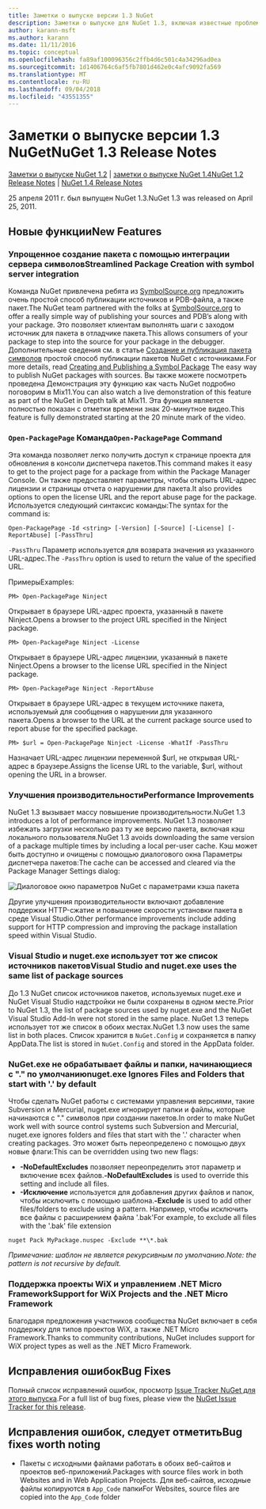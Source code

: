 ```yaml
---
title: Заметки о выпуске версии 1.3 NuGet
description: Заметки о выпуске для NuGet 1.3, включая известные проблемы, исправления ошибок, добавленные функции и запросы на изменение структуры.
author: karann-msft
ms.author: karann
ms.date: 11/11/2016
ms.topic: conceptual
ms.openlocfilehash: fa89af100096356c2ffb4d6c501c4a34296ad0ea
ms.sourcegitcommit: 1d1406764c6af5fb7801d462e0c4afc9092fa569
ms.translationtype: MT
ms.contentlocale: ru-RU
ms.lasthandoff: 09/04/2018
ms.locfileid: "43551355"
---
```

# <a name="nuget-13-release-notes"></a><span data-ttu-id="9359d-103">Заметки о выпуске версии 1.3 NuGet</span><span class="sxs-lookup"><span data-stu-id="9359d-103">NuGet 1.3 Release Notes</span></span>

<span data-ttu-id="9359d-104">[Заметки о выпуске NuGet 1.2](../release-notes/nuget-1.2.md) | [заметки о выпуске NuGet 1.4](../release-notes/nuget-1.4.md)</span><span class="sxs-lookup"><span data-stu-id="9359d-104">[NuGet 1.2 Release Notes](../release-notes/nuget-1.2.md) | [NuGet 1.4 Release Notes](../release-notes/nuget-1.4.md)</span></span>

<span data-ttu-id="9359d-105">25 апреля 2011 г. был выпущен NuGet 1.3.</span><span class="sxs-lookup"><span data-stu-id="9359d-105">NuGet 1.3 was released on April 25, 2011.</span></span>

## <a name="new-features"></a><span data-ttu-id="9359d-106">Новые функции</span><span class="sxs-lookup"><span data-stu-id="9359d-106">New Features</span></span>

### <a name="streamlined-package-creation-with-symbol-server-integration"></a><span data-ttu-id="9359d-107">Упрощенное создание пакета с помощью интеграции сервера символов</span><span class="sxs-lookup"><span data-stu-id="9359d-107">Streamlined Package Creation with symbol server integration</span></span>

<span data-ttu-id="9359d-108">Команда NuGet привлечена ребята из [SymbolSource.org](http://www.symbolsource.org/) предложить очень простой способ публикации источников и PDB-файла, а также пакет.</span><span class="sxs-lookup"><span data-stu-id="9359d-108">The NuGet team partnered with the folks at [SymbolSource.org](http://www.symbolsource.org/) to offer a really simple way of publishing your sources and PDB’s along with your package.</span></span> <span data-ttu-id="9359d-109">Это позволяет клиентам выполнять шаги с заходом источник для пакета в отладчике пакета.</span><span class="sxs-lookup"><span data-stu-id="9359d-109">This allows consumers of your package to step into the source for your package in the debugger.</span></span> <span data-ttu-id="9359d-110">Дополнительные сведения см. в статье [Создание и публикация пакета символов](../create-packages/symbol-packages.md) простой способ публикации пакетов NuGet с источниками.</span><span class="sxs-lookup"><span data-stu-id="9359d-110">For more details, read [Creating and Publishing a Symbol Package](../create-packages/symbol-packages.md) The easy way to publish NuGet packages with sources.</span></span> <span data-ttu-id="9359d-111">Вы также можете посмотреть проведена Демонстрация эту функцию как часть NuGet подробно поговорим в Mix11.</span><span class="sxs-lookup"><span data-stu-id="9359d-111">You can also watch a live demonstration of this feature as part of the NuGet in Depth talk at Mix11.</span></span> <span data-ttu-id="9359d-112">Эта функция является полностью показан с отметки времени знак 20-минутное видео.</span><span class="sxs-lookup"><span data-stu-id="9359d-112">This feature is fully demonstrated starting at the 20 minute mark of the video.</span></span>

### <a name="open-packagepage-command"></a><span data-ttu-id="9359d-113">`Open-PackagePage` Команда</span><span class="sxs-lookup"><span data-stu-id="9359d-113">`Open-PackagePage` Command</span></span>

<span data-ttu-id="9359d-114">Эта команда позволяет легко получить доступ к странице проекта для обновления в консоли диспетчера пакетов.</span><span class="sxs-lookup"><span data-stu-id="9359d-114">This command makes it easy to get to the project page for a package from within the Package Manager Console.</span></span> <span data-ttu-id="9359d-115">Он также предоставляет параметры, чтобы открыть URL-адрес лицензии и страницы отчета о нарушении для пакета.</span><span class="sxs-lookup"><span data-stu-id="9359d-115">It also provides options to open the license URL and the report abuse page for the package.</span></span>
<span data-ttu-id="9359d-116">Используется следующий синтаксис команды:</span><span class="sxs-lookup"><span data-stu-id="9359d-116">The syntax for the command is:</span></span>

    Open-PackagePage -Id <string> [-Version] [-Source] [-License] [-ReportAbuse] [-PassThru]

<span data-ttu-id="9359d-117">`-PassThru` Параметр используется для возврата значения из указанного URL-адрес.</span><span class="sxs-lookup"><span data-stu-id="9359d-117">The `-PassThru` option is used to return the value of the specified URL.</span></span>

<span data-ttu-id="9359d-118">Примеры</span><span class="sxs-lookup"><span data-stu-id="9359d-118">Examples:</span></span>

    PM> Open-PackagePage Ninject

<span data-ttu-id="9359d-119">Открывает в браузере URL-адрес проекта, указанный в пакете Ninject.</span><span class="sxs-lookup"><span data-stu-id="9359d-119">Opens a browser to the project URL specified in the Ninject package.</span></span>

    PM> Open-PackagePage Ninject -License

<span data-ttu-id="9359d-120">Открывает в браузере URL-адрес лицензии, указанный в пакете Ninject.</span><span class="sxs-lookup"><span data-stu-id="9359d-120">Opens a browser to the license URL specified in the Ninject package.</span></span>

    PM> Open-PackagePage Ninject -ReportAbuse

<span data-ttu-id="9359d-121">Открывает в браузере URL-адрес в текущем источнике пакета, используемый для сообщения о нарушении для указанного пакета.</span><span class="sxs-lookup"><span data-stu-id="9359d-121">Opens a browser to the URL at the current package source used to report abuse for the specified package.</span></span>

    PM> $url = Open-PackagePage Ninject -License -WhatIf -PassThru

<span data-ttu-id="9359d-122">Назначает URL-адрес лицензии переменной $url, не открывая URL-адрес в браузере.</span><span class="sxs-lookup"><span data-stu-id="9359d-122">Assigns the license URL to the variable, $url, without opening the URL in a browser.</span></span>

### <a name="performance-improvements"></a><span data-ttu-id="9359d-123">Улучшения производительности</span><span class="sxs-lookup"><span data-stu-id="9359d-123">Performance Improvements</span></span>

<span data-ttu-id="9359d-124">NuGet 1.3 вызывает массу повышение производительности.</span><span class="sxs-lookup"><span data-stu-id="9359d-124">NuGet 1.3 introduces a lot of performance improvements.</span></span> <span data-ttu-id="9359d-125">NuGet 1.3 позволяет избежать загрузки несколько раз ту же версию пакета, включая кэш локального пользователя.</span><span class="sxs-lookup"><span data-stu-id="9359d-125">NuGet 1.3 avoids downloading the same version of a package multiple times by including a local per-user cache.</span></span> <span data-ttu-id="9359d-126">Кэш может быть доступно и очищены с помощью диалогового окна Параметры диспетчера пакетов:</span><span class="sxs-lookup"><span data-stu-id="9359d-126">The cache can be accessed and cleared via the Package Manager Settings dialog:</span></span>

![Диалоговое окно параметров NuGet с параметрами кэша пакета](./media/nuget-options.png)

<span data-ttu-id="9359d-128">Другие улучшения производительности включают добавление поддержки HTTP-сжатие и повышение скорости установки пакета в среде Visual Studio.</span><span class="sxs-lookup"><span data-stu-id="9359d-128">Other performance improvements include adding support for HTTP compression and improving the package installation speed within Visual Studio.</span></span>

### <a name="visual-studio-and-nugetexe-uses-the-same-list-of-package-sources"></a><span data-ttu-id="9359d-129">Visual Studio и nuget.exe использует тот же список источников пакетов</span><span class="sxs-lookup"><span data-stu-id="9359d-129">Visual Studio and nuget.exe uses the same list of package sources</span></span>

<span data-ttu-id="9359d-130">До 1.3 NuGet список источников пакетов, используемых nuget.exe и NuGet Visual Studio надстройки не были сохранены в одном месте.</span><span class="sxs-lookup"><span data-stu-id="9359d-130">Prior to NuGet 1.3, the list of package sources used by nuget.exe and the NuGet Visual Studio Add-In were not stored in the same place.</span></span> <span data-ttu-id="9359d-131">NuGet 1.3 теперь использует тот же список в обоих местах.</span><span class="sxs-lookup"><span data-stu-id="9359d-131">NuGet 1.3 now uses the same list in both places.</span></span> <span data-ttu-id="9359d-132">Список хранится в `NuGet.Config` и сохраняется в папку AppData.</span><span class="sxs-lookup"><span data-stu-id="9359d-132">The list is stored in `NuGet.Config` and stored in the AppData folder.</span></span>

### <a name="nugetexe-ignores-files-and-folders-that-start-with--by-default"></a><span data-ttu-id="9359d-133">NuGet.exe не обрабатывает файлы и папки, начинающиеся с "." по умолчанию</span><span class="sxs-lookup"><span data-stu-id="9359d-133">nuget.exe Ignores Files and Folders that start with '.' by default</span></span>

<span data-ttu-id="9359d-134">Чтобы сделать NuGet работы с системами управления версиями, такие Subversion и Mercurial, nuget.exe игнорирует папки и файлы, которые начинаются с "." символов при создании пакетов.</span><span class="sxs-lookup"><span data-stu-id="9359d-134">In order to make NuGet work well with source control systems such Subversion and Mercurial, nuget.exe ignores folders and files that start with the '.' character when creating packages.</span></span> <span data-ttu-id="9359d-135">Это может быть переопределено с помощью двух новые флаги:</span><span class="sxs-lookup"><span data-stu-id="9359d-135">This can be overridden using two new flags:</span></span>

* <span data-ttu-id="9359d-136">__-NoDefaultExcludes__ позволяет переопределить этот параметр и включение всех файлов.</span><span class="sxs-lookup"><span data-stu-id="9359d-136">__-NoDefaultExcludes__ is used to override this setting and include all files.</span></span>
* <span data-ttu-id="9359d-137">__-Исключение__ используется для добавления других файлов и папок, чтобы исключить с помощью шаблона.</span><span class="sxs-lookup"><span data-stu-id="9359d-137">__-Exclude__ is used to add other files/folders to exclude using a pattern.</span></span> <span data-ttu-id="9359d-138">Например, чтобы исключить все файлы с расширением файла '.bak'</span><span class="sxs-lookup"><span data-stu-id="9359d-138">For example, to exclude all files with the '.bak' file extension</span></span>

```
nuget Pack MyPackage.nuspec -Exclude **\*.bak
```  

<span data-ttu-id="9359d-139">_Примечание: шаблон не является рекурсивным по умолчанию._</span><span class="sxs-lookup"><span data-stu-id="9359d-139">_Note: the pattern is not recursive by default._</span></span>

### <a name="support-for-wix-projects-and-the-net-micro-framework"></a><span data-ttu-id="9359d-140">Поддержка проекты WiX и управлением .NET Micro Framework</span><span class="sxs-lookup"><span data-stu-id="9359d-140">Support for WiX Projects and the .NET Micro Framework</span></span>

<span data-ttu-id="9359d-141">Благодаря предложения участников сообщества NuGet включает в себя поддержку для типов проектов WiX, а также .NET Micro Framework.</span><span class="sxs-lookup"><span data-stu-id="9359d-141">Thanks to community contributions, NuGet includes support for WiX project types as well as the .NET Micro Framework.</span></span>

## <a name="bug-fixes"></a><span data-ttu-id="9359d-142">Исправления ошибок</span><span class="sxs-lookup"><span data-stu-id="9359d-142">Bug Fixes</span></span>

<span data-ttu-id="9359d-143">Полный список исправлений ошибок, просмотр [Issue Tracker NuGet для этого выпуска](http://nuget.codeplex.com/workitem/list/advanced?keyword=&status=All&type=All&priority=All&release=NuGet%201.3&assignedTo=All&component=All&sortField=LastUpdatedDate&sortDirection=Descending&page=0).</span><span class="sxs-lookup"><span data-stu-id="9359d-143">For a full list of bug fixes, please view the [NuGet Issue Tracker for this release](http://nuget.codeplex.com/workitem/list/advanced?keyword=&status=All&type=All&priority=All&release=NuGet%201.3&assignedTo=All&component=All&sortField=LastUpdatedDate&sortDirection=Descending&page=0).</span></span>

## <a name="bug-fixes-worth-noting"></a><span data-ttu-id="9359d-144">Исправления ошибок, следует отметить</span><span class="sxs-lookup"><span data-stu-id="9359d-144">Bug fixes worth noting</span></span>

* <span data-ttu-id="9359d-145">Пакеты с исходными файлами работать в обоих веб-сайтов и проектов веб-приложений.</span><span class="sxs-lookup"><span data-stu-id="9359d-145">Packages with source files work in both Websites and in Web Application Projects.</span></span>
<span data-ttu-id="9359d-146">Для веб-сайтов, исходные файлы копируются в `App_Code` папки</span><span class="sxs-lookup"><span data-stu-id="9359d-146">For Websites, source files are copied into the `App_Code` folder</span></span>
